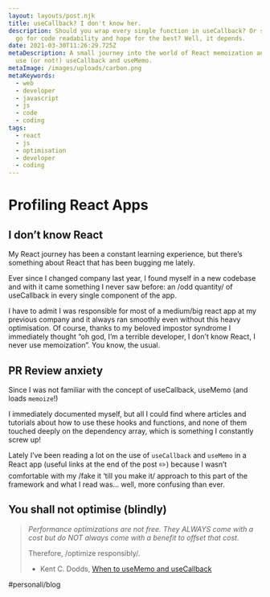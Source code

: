 ```yaml
---
layout: layouts/post.njk
title: useCallback? I don't know her.
description: Should you wrap every single function in useCallback? Or should you
  go for code readability and hope for the best? Well, it depends.
date: 2021-03-30T11:26:29.725Z
metaDescription: A small journey into the world of React memoization and when to
  use (or not!) useCallback and useMemo.
metaImage: /images/uploads/carbon.png
metaKeywords:
  - web
  - developer
  - javascript
  - js
  - code
  - coding
tags:
  - react
  - js
  - optimisation
  - developer
  - coding
---
```

# Profiling React Apps
## I don’t know React
My React journey has been a constant learning experience, but there’s something about React that has been bugging me lately.

Ever since I changed company last year, I found myself in a new codebase and with it came something I never saw before: an /odd quantity/ of useCallback in every single component of the app.

I have to admit I was responsible for most of a medium/big react app at my previous company and it always ran smoothly even without this heavy optimisation. 
Of course, thanks to my beloved impostor syndrome I immediately thought “oh god, I’m a terrible developer, I don’t know React, I never use memoization”. You know, the usual. 

## PR Review anxiety
Since I was not familiar with the concept of useCallback, useMemo (and loads `memoize`!) 

I immediately documented myself, but all I could find where articles and tutorials about how to use these hooks and functions, and none of them touched deeply on the dependency array, which is something I constantly screw up!

Lately I’ve been reading a lot on the use of `useCallback` and `useMemo` in a React app (useful links at the end of the post ✏️) because I wasn’t comfortable with my /fake it ‘till you make it/ approach to this part of the framework and what I read was… well, more confusing than ever.

## You shall not optimise (blindly)
> *Performance optimizations are not free. They ALWAYS come with a cost but do NOT always come with a benefit to offset that cost.*
> 
> Therefore, /optimize responsibly/.
> - Kent C. Dodds, [When to useMemo and useCallback](https://kentcdodds.com/blog/usememo-and-usecallback)

#personali/blog